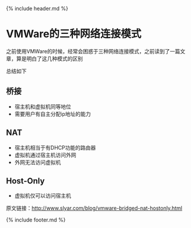 {% include header.md %}

# VMWare的三种网络连接模式

之前使用VMWare的时候，经常会困惑于三种网络连接模式，之前读到了一篇文章，算是明白了这几种模式的区别

总结如下

## 桥接

* 宿主机和虚拟机同等地位
* 需要用户有自主分配ip地址的能力

## NAT

* 宿主机相当于有DHCP功能的路由器
* 虚拟机通过宿主机访问外网
* 外网无法访问虚拟机

## Host-Only

* 虚拟机仅可以访问宿主机

原文链接：http://www.slyar.com/blog/vmware-bridged-nat-hostonly.html

{% include footer.md %}
